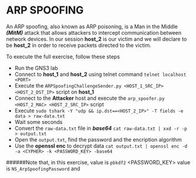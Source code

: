# ARP SPOOFING

An ARP spoofing, also known as ARP poisoning, is a Man in the Middle _**(MitM)**_ attack that allows attackers to intercept communication between network devices.
In our session **host_2** is our victim and we will declare to be **host_2** in order to receive packets directed to the victim.

To execute the full exercise, follow these steps

* Run the GNS3 lab
* Connect to **host_1** and **host_2** using telnet command `telnet localhost <PORT>`
* Execute the `ARPSpoofingChallengeSender.py <HOST_1_SRC_IP> <HOST_2_DST_IP>` script on **host_1**
* Connect to the **Attacker** host and execute the `arp_spoofer.py <HOST_2_MAC> <HOST_2_SRC_IP>` script
* Execute `sudo tshark -Y "udp && ip.dst==<HOST_2_IP>" -T fields -e data > raw-data.txt`  
* Wait some seconds
* Convert the `raw-data.txt` file in **_base64_** `cat raw-data.txt | xxd -r -p > output.txt`
* Open the `output.txt`, find the password and the encription algorithm
* Use the **openssl enc** to decrypt data `cat output.txt | openssl enc -d -a <CYPHER> -k <PASSWORD_KEY> -base64`

######Note that, in this exercise, <CYPHER> value is `pbkdf2` <PASSWORD_KEY> value is `NS_ArpSpoofingPassword` and 
